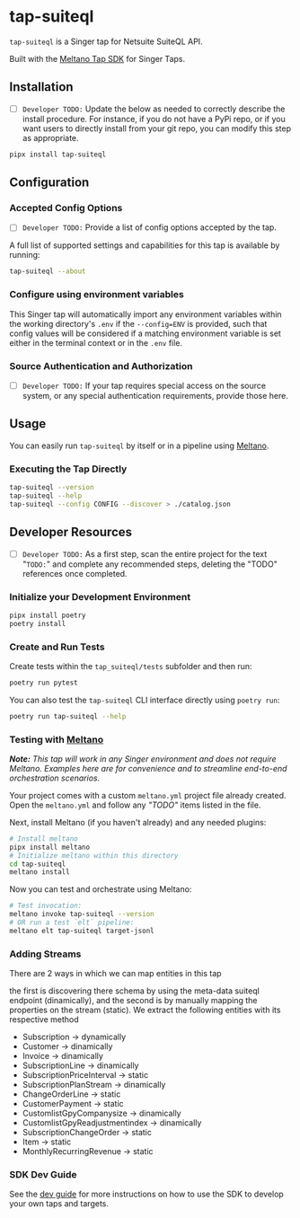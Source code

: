 # tap-suiteql

`tap-suiteql` is a Singer tap for Netsuite SuiteQL API.

Built with the [Meltano Tap SDK](https://sdk.meltano.com) for Singer Taps.

## Installation

- [ ] `Developer TODO:` Update the below as needed to correctly describe the install procedure. For instance, if you do not have a PyPi repo, or if you want users to directly install from your git repo, you can modify this step as appropriate.

```bash
pipx install tap-suiteql
```

## Configuration

### Accepted Config Options

- [ ] `Developer TODO:` Provide a list of config options accepted by the tap.

A full list of supported settings and capabilities for this
tap is available by running:

```bash
tap-suiteql --about
```

### Configure using environment variables

This Singer tap will automatically import any environment variables within the working directory's
`.env` if the `--config=ENV` is provided, such that config values will be considered if a matching
environment variable is set either in the terminal context or in the `.env` file.

### Source Authentication and Authorization

- [ ] `Developer TODO:` If your tap requires special access on the source system, or any special authentication requirements, provide those here.

## Usage

You can easily run `tap-suiteql` by itself or in a pipeline using [Meltano](https://meltano.com/).

### Executing the Tap Directly

```bash
tap-suiteql --version
tap-suiteql --help
tap-suiteql --config CONFIG --discover > ./catalog.json
```

## Developer Resources

- [ ] `Developer TODO:` As a first step, scan the entire project for the text "`TODO:`" and complete any recommended steps, deleting the "TODO" references once completed.

### Initialize your Development Environment

```bash
pipx install poetry
poetry install
```

### Create and Run Tests

Create tests within the `tap_suiteql/tests` subfolder and
  then run:

```bash
poetry run pytest
```

You can also test the `tap-suiteql` CLI interface directly using `poetry run`:

```bash
poetry run tap-suiteql --help
```

### Testing with [Meltano](https://www.meltano.com)

_**Note:** This tap will work in any Singer environment and does not require Meltano.
Examples here are for convenience and to streamline end-to-end orchestration scenarios._

Your project comes with a custom `meltano.yml` project file already created. Open the `meltano.yml` and follow any _"TODO"_ items listed in
the file.

Next, install Meltano (if you haven't already) and any needed plugins:

```bash
# Install meltano
pipx install meltano
# Initialize meltano within this directory
cd tap-suiteql
meltano install
```

Now you can test and orchestrate using Meltano:

```bash
# Test invocation:
meltano invoke tap-suiteql --version
# OR run a test `elt` pipeline:
meltano elt tap-suiteql target-jsonl
```

### Adding Streams
There are 2 ways in which we can map entities in this tap

the first is discovering there schema by using the meta-data suiteql endpoint (dinamically), and the second is by manually mapping the properties on the stream (static).
We extract the following entities with its respective method
* Subscription -> dynamically
* Customer -> dinamically
* Invoice -> dinamically
* SubscriptionLine -> dinamically
* SubscriptionPriceInterval -> static
* SubscriptionPlanStream -> dinamically
* ChangeOrderLine -> static
* CustomerPayment -> static
* CustomlistGpyCompanysize -> dinamically
* CustomlistGpyReadjustmentindex -> dinamically
* SubscriptionChangeOrder -> static
* Item -> static
* MonthlyRecurringRevenue -> static

### SDK Dev Guide

See the [dev guide](https://sdk.meltano.com/en/latest/dev_guide.html) for more instructions on how to use the SDK to
develop your own taps and targets.
